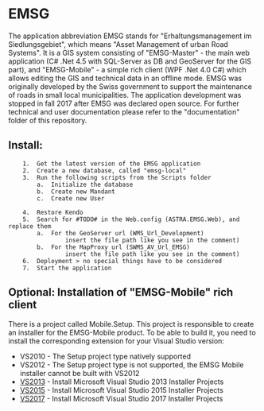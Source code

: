 # EMSG 

The application abbreviation EMSG stands for "Erhaltungsmanagement im Siedlungsgebiet", which means "Asset Management of urban Road Systems". It is a GIS system consisting of "EMSG-Master" - the main web application (C# .Net 4.5 with SQL-Server as DB and GeoServer for the GIS part), and "EMSG-Mobile" - a simple rich client (WPF .Net 4.0 C#) which allows editing the GIS and technical data in an offline mode. EMSG was originally developed by the Swiss government to support the maintenance of roads in small local municipalities. The application development was stopped in fall 2017 after EMSG was declared open source. For further technical and user documentation please refer to the "documentation" folder of this repository.
 
## Install:
```
	1.	Get the latest version of the EMSG application
	2.	Create a new database, called "emsg-local"
	3.	Run the following scripts from the Scripts folder
		a.	Initialize the database
		b.	Create new Mandant
		c.	Create new User

	4.	Restore Kendo
	5.	Search for #TODO# in the Web.config (ASTRA.EMSG.Web), and replace them
		a.	For the GeoServer url (WMS_Url_Development) 
				insert the file path like you see in the comment)
		b.	For the MapProxy url (SWMS_AV_Url_EMSG) 
				insert the file path like you see in the comment)
	6.	Deployment > no special things have to be considered
	7.	Start the application
```

## Optional: Installation of "EMSG-Mobile" rich client

There is a project called Mobile.Setup. This project is responsible to create an installer for the EMSG-Mobile product.
To be able to build it, you need to install the corresponding extension for your Visual Studio version:
* VS2010 - The Setup project type natively supported 
* VS2012 - The Setup project type is not supported, the EMSG Mobile installer cannot be built with VS2012
* [VS2013](https://visualstudiogallery.msdn.microsoft.com/9abe329c-9bba-44a1-be59-0fbf6151054d?SRC=VSIDE) - Install Microsoft Visual Studio 2013 Installer Projects
* [VS2015](https://visualstudiogallery.msdn.microsoft.com/f1cc3f3e-c300-40a7-8797-c509fb8933b9) - Install Microsoft Visual Studio 2015 Installer Projects 
* [VS2017](https://marketplace.visualstudio.com/items?itemName=VisualStudioProductTeam.MicrosoftVisualStudio2017InstallerProjects) - Install Microsoft Visual Studio 2017 Installer Projects 

